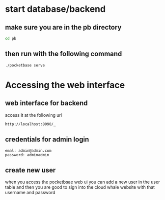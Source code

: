
# start database/backend

## make sure you are in the pb directory

```bash
cd pb
```

## then run with the following command

```bash
./pocketbase serve
```

# Accessing the web interface

## web interface for backend

access it at the following url

```bash
http://localhost:8090/_
```
## credentials for admin login
```
emal: admin@admin.com
password: adminadmin
```

## create new user

when you access the pocketbsae web ui you can add a new user in the user table and then you are good to sign into the cloud whale website with that username and password